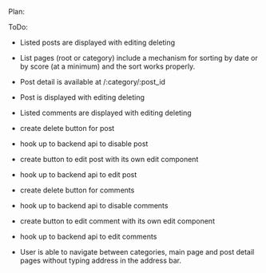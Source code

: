 Plan:

ToDo:
- Listed posts are displayed with
  editing
  deleting

- List pages (root or category) include a mechanism for sorting by date or by score (at a minimum) and the sort works properly.

- Post detail is available at /:category/:post_id
- Post is displayed with
  editing
  deleting

- Listed comments are displayed with
  editing
  deleting

- create delete button for post
- hook up to backend api to disable post
- create button to edit post with its own edit component
- hook up to backend api to edit post

- create delete button for comments
- hook up to backend api to disable comments
- create button to edit comment with its own edit component
- hook up to backend api to edit comments

- User is able to navigate between categories, main page and post detail pages without typing address in the address bar.

